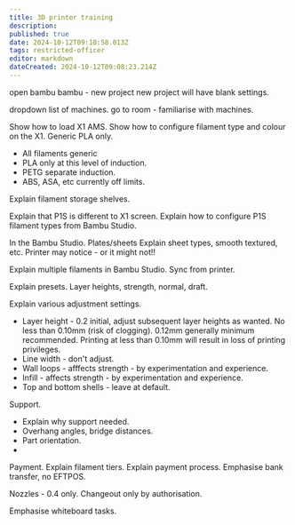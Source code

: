 ```yaml
---
title: 3D printer training
description: 
published: true
date: 2024-10-12T09:10:58.013Z
tags: restricted-officer
editor: markdown
dateCreated: 2024-10-12T09:08:23.214Z
---
```


open bambu
bambu - new project
new project will have blank settings.

dropdown list of machines.
go to room - familiarise with machines.

Show how to load X1 AMS.
Show how to configure filament type and colour on the X1.
Generic PLA only.
* All filaments generic
* PLA only at this level of induction.
* PETG separate induction.
* ABS, ASA, etc currently off limits.

Explain filament storage shelves.

Explain that P1S is different to X1 screen.
Explain how to configure P1S filament types from Bambu Studio.

In the Bambu Studio.
Plates/sheets
Explain sheet types, smooth textured, etc.
Printer may notice - or it might not!!

Explain multiple filaments in Bambu Studio.
Sync from printer.

Explain presets.
Layer heights, strength, normal, draft.

Explain various adjustment settings.
* Layer height - 0.2 initial, adjust subsequent layer heights as wanted. No less than 0.10mm (risk of clogging). 0.12mm generally minimum recommended. Printing at less than 0.10mm will result in loss of printing privileges.
* Line width - don't adjust.
* Wall loops - afffects strength - by experimentation and experience.
* Infill - affects strength - by experimentation and experience.
* Top and bottom shells - leave at default.

Support.
* Explain why support needed.
* Overhang angles, bridge distances.
* Part orientation.
* 


Payment.
Explain filament tiers.
Explain payment process.
Emphasise bank transfer, no EFTPOS.

Nozzles - 0.4 only. Changeout only by authorisation.

Emphasise whiteboard tasks.
